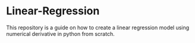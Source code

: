 # Linear-Regression
This repository is a guide on how to create a linear regression model using numerical derivative in python from scratch.
